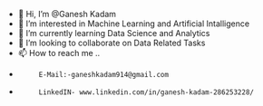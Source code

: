 - 👋 Hi, I’m @Ganesh Kadam
- 👀 I’m interested in Machine Learning and Artificial Intalligence
- 🌱 I’m currently learning Data Science and Analytics
- 💞️ I’m looking to collaborate on Data Related Tasks
- 📫 How to reach me ..
-          E-Mail:-ganeshkadam914@gmail.com
-          LinkedIN- www.linkedin.com/in/ganesh-kadam-286253228/

<!---
ganeshkadam07/ganeshkadam07 is a ✨ special ✨ repository because its `README.md` (this file) appears on your GitHub profile.
You can click the Preview link to take a look at your changes.
--->
